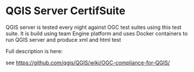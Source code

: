 # QGIS Server CertifSuite

QGIS server is tested every night against OGC test suites using this test
suite.  It is build using team Engine platform and uses Docker containers to
run QGIS server and produce xml and html test

Full description is here:

see https://github.com/qgis/QGIS/wiki/OGC-compliance-for-QGIS/
